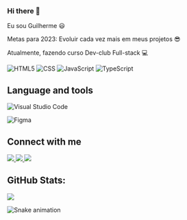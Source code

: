 ### Hi there 👋 
Eu sou Guilherme  :smiley: 

Metas para 2023: Evoluir cada vez mais em meus projetos 😎 
  
Atualmente, fazendo curso Dev-club Full-stack :computer:


  ![HTML5](https://img.shields.io/badge/HTML5-E34F26?style=for-the-badge&logo=html5&logoColor=white)
  ![CSS](https://img.shields.io/badge/CSS3-1572B6?style=for-the-badge&logo=css3&logoColor=white)
  ![JavaScript](https://img.shields.io/badge/JavaScript-323330?style=for-the-badge&logo=javascript&logoColor=F7DF1E)
  ![TypeScript](https://img.shields.io/badge/TypeScript-007ACC?style=for-the-badge&logo=typescript&logoColor=white)
  
  
## Language and tools

 
![Visual Studio Code](https://img.shields.io/badge/Visual_Studio_Code-0078D4?style=for-the-badge&logo=visual%20studio%20code&logoColor=white) 
  
![Figma](https://img.shields.io/badge/Figma-F24E1E?style=for-the-badge&logo=figma&logoColor=white)    

## Connect with me
<a href="https://www.linkedin.com/in/guilherme-melo-718b57250/" >
<img src="https://img.shields.io/badge/LinkedIn-0077B5?style=for-the-badge&logo=linkedin&logoColor=white" >
  </a>
  
 <a href="https://twitter.com/GuilherminL">
  <img src="https://img.shields.io/badge/Twitter-1DA1F2?style=for-the-badge&logo=twitter&logoColor=white">
  </a>
  
  <a href="https://www.instagram.com/imnot.guilherme/">
  <img src="https://img.shields.io/badge/Instagram-E4405F?style=for-the-badge&logo=instagram&logoColor=white">
  </a>
  
## GitHub Stats:

<!-- ![](https://github-readme-stats.vercel.app/api?username=Guilherme171195&theme=radical&hide_border=false&include_all_commits=true&count_private=true)<br/> -->
![](https://github-readme-streak-stats.herokuapp.com/?user=Guilherme171195&theme=radical&hide_border=false)<br/>
<!-- ![](https://github-readme-stats.vercel.app/api/top-langs/?username=sohilsharma1996&theme=radical&hide_border=false&include_all_commits=true&count_private=true&layout=compact) -->


  ![Snake animation](https://github.com/sohilsharma1996/sohilsharma1996/blob/output/github-contribution-grid-snake.svg)

<!-- Proudly created with GPRM ( https://gprm.itsvg.in ) -->

